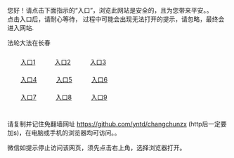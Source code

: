 您好！请点击下面指示的“入口”，浏览此网站是安全的，且为您带来平安。。 <br/>
点击入口后，请耐心等待， 过程中可能会出现无法打开的提示，请忽略，最终会进入网站. </br>

法轮大法在长春<br/>
<div style="padding:10px"><a style="margin:20px" target="_blank" href="https://d16o7mcz3hwd3i.cloudfront.net/2Qpsp?ncegomkz" id="ccLink1" rel="nofollow">入口1</a> <a target="_blank" style="margin:20px" href="https://d2bdjqt0haolh4.cloudfront.net/2Qpsp?cwkmy" id="ccLink2" rel="nofollow">入口2</a> <a style="margin:20px" target="_blank" href="https://d2qzyvyi1j1kqt.cloudfront.net/2Qpsp?umkdb" id="ccLink3" rel="nofollow">入口3</a></div>

<div style="padding:10px" ><a style="margin:20px" target="_blank" href="https://d16o7mcz3hwd3i.cloudfront.net/2Qpsp?ncegomkz" id="ccLink4" rel="nofollow">入口4</a> <a style="margin:20px" href="https://d2bdjqt0haolh4.cloudfront.net/2Qpsp?cwkmy" target="_blank" id="ccLink5" rel="nofollow">入口5</a> <a style="margin:20px" href="https://d2qzyvyi1j1kqt.cloudfront.net/2Qpsp?umkdb" target="_blank" id="ccLink6" rel="nofollow">入口6</a></div>

<div style="padding:10px"><a style="margin:20px" target="_blank" href="https://d16o7mcz3hwd3i.cloudfront.net/2Qpsp?ncegomkz" id="ccLink7" rel="nofollow">入口7</a> <a style="margin:20px" href="https://d2bdjqt0haolh4.cloudfront.net/2Qpsp?cwkmy" target="_blank" id="ccLink8" rel="nofollow">入口8</a> <a style="margin:20px" target="_blank" href="https://d2qzyvyi1j1kqt.cloudfront.net/2Qpsp?umkdb" id="ccLink9" rel="nofollow">入口9</a></div>

<br/>



请复制并记住免翻墙网址 https://github.com/yntd/changchunzx (http后一定要加s)，在电脑或手机的浏览器均可访问。。<br/>

微信如提示停止访问该网页，须先点击右上角，选择浏览器打开。
